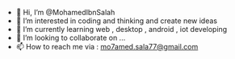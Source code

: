 - 👋 Hi, I’m @MohamedIbnSalah
- 👀 I’m interested in coding and thinking and create new ideas
- 🌱 I’m currently learning web , desktop , android , iot developing
- 💞️ I’m looking to collaborate on ...
- 📫 How to reach me via : mo7amed.sala77@gmail.com

<!---
MohamedIbnSalah/MohamedIbnSalah is a ✨ special ✨ repository because its `README.md` (this file) appears on your GitHub profile.
You can click the Preview link to take a look at your changes.
--->
